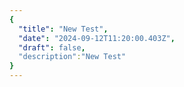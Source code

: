 ```yaml
---
{
  "title": "New Test",
  "date": "2024-09-12T11:20:00.403Z",
  "draft": false,
  "description":"New Test"
}
---
```

        